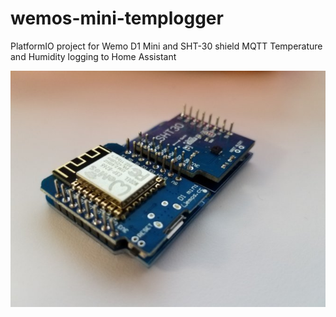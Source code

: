 # wemos-mini-templogger
PlatformIO project for Wemo D1 Mini and SHT-30 shield
MQTT Temperature and Humidity logging to Home Assistant

![Wemos D1 Mini with SHT-30 Shield](image.jpg)

